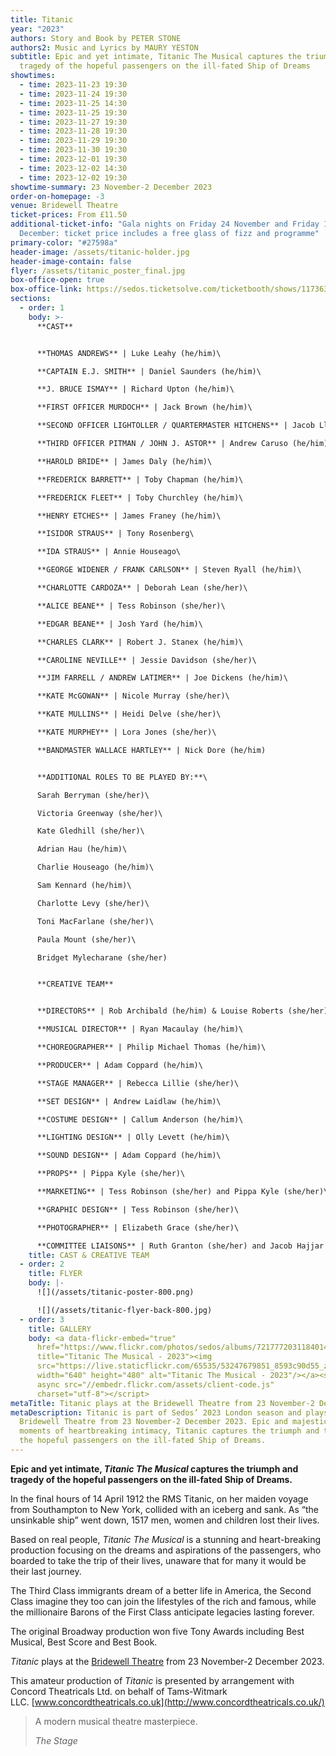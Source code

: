 ```yaml
---
title: Titanic
year: "2023"
authors: Story and Book by PETER STONE
authors2: Music and Lyrics by MAURY YESTON
subtitle: Epic and yet intimate, Titanic The Musical captures the triumph and
  tragedy of the hopeful passengers on the ill-fated Ship of Dreams
showtimes:
  - time: 2023-11-23 19:30
  - time: 2023-11-24 19:30
  - time: 2023-11-25 14:30
  - time: 2023-11-25 19:30
  - time: 2023-11-27 19:30
  - time: 2023-11-28 19:30
  - time: 2023-11-29 19:30
  - time: 2023-11-30 19:30
  - time: 2023-12-01 19:30
  - time: 2023-12-02 14:30
  - time: 2023-12-02 19:30
showtime-summary: 23 November-2 December 2023
order-on-homepage: -3
venue: Bridewell Theatre
ticket-prices: From £11.50
additional-ticket-info: "Gala nights on Friday 24 November and Friday 1
  December: ticket price includes a free glass of fizz and programme"
primary-color: "#27598a"
header-image: /assets/titanic-holder.jpg
header-image-contain: false
flyer: /assets/titanic_poster_final.jpg
box-office-open: true
box-office-link: https://sedos.ticketsolve.com/ticketbooth/shows/1173636620
sections:
  - order: 1
    body: >-
      **CAST**


      **THOMAS ANDREWS** | Luke Leahy (he/him)\

      **CAPTAIN E.J. SMITH** | Daniel Saunders (he/him)\

      **J. BRUCE ISMAY** | Richard Upton (he/him)\

      **FIRST OFFICER MURDOCH** | Jack Brown (he/him)\

      **SECOND OFFICER LIGHTOLLER / QUARTERMASTER HITCHENS** | Jacob Lloyd (he/him)\

      **THIRD OFFICER PITMAN / JOHN J. ASTOR** | Andrew Caruso (he/him)\

      **HAROLD BRIDE** | James Daly (he/him)\

      **FREDERICK BARRETT** | Toby Chapman (he/him)\

      **FREDERICK FLEET** | Toby Churchley (he/him)\

      **HENRY ETCHES** | James Franey (he/him)\

      **ISIDOR STRAUS** | Tony Rosenberg\

      **IDA STRAUS** | Annie Houseago\

      **GEORGE WIDENER / FRANK CARLSON** | Steven Ryall (he/him)\

      **CHARLOTTE CARDOZA** | Deborah Lean (she/her)\

      **ALICE BEANE** | Tess Robinson (she/her)\

      **EDGAR BEANE** | Josh Yard (he/him)\

      **CHARLES CLARK** | Robert J. Stanex (he/him)\

      **CAROLINE NEVILLE** | Jessie Davidson (she/her)\

      **JIM FARRELL / ANDREW LATIMER** | Joe Dickens (he/him)\

      **KATE McGOWAN** | Nicole Murray (she/her)\

      **KATE MULLINS** | Heidi Delve (she/her)\

      **KATE MURPHEY** | Lora Jones (she/her)\

      **BANDMASTER WALLACE HARTLEY** | Nick Dore (he/him)


      **ADDITIONAL ROLES TO BE PLAYED BY:**\

      Sarah Berryman (she/her)\

      Victoria Greenway (she/her)\

      Kate Gledhill (she/her)\

      Adrian Hau (he/him)\

      Charlie Houseago (he/him)\

      Sam Kennard (he/him)\

      Charlotte Levy (she/her)\

      Toni MacFarlane (she/her)\

      Paula Mount (she/her)\

      Bridget Mylecharane (she/her)


      **CREATIVE TEAM**


      **DIRECTORS** | Rob Archibald (he/him) & Louise Roberts (she/her)\

      **MUSICAL DIRECTOR** | Ryan Macaulay (he/him)\

      **CHOREOGRAPHER** | Philip Michael Thomas (he/him)\

      **PRODUCER** | Adam Coppard (he/him)\

      **STAGE MANAGER** | Rebecca Lillie (she/her)\

      **SET DESIGN** | Andrew Laidlaw (he/him)\

      **COSTUME DESIGN** | Callum Anderson (he/him)\

      **LIGHTING DESIGN** | Olly Levett (he/him)\

      **SOUND DESIGN** | Adam Coppard (he/him)\

      **PROPS** | Pippa Kyle (she/her)\

      **MARKETING** | Tess Robinson (she/her) and Pippa Kyle (she/her)\

      **GRAPHIC DESIGN** | Tess Robinson (she/her)\

      **PHOTOGRAPHER** | Elizabeth Grace (she/her)\

      **COMMITTEE LIAISONS** | Ruth Granton (she/her) and Jacob Hajjar (he/they)
    title: CAST & CREATIVE TEAM
  - order: 2
    title: FLYER
    body: |-
      ![](/assets/titanic-poster-800.png)

      ![](/assets/titanic-flyer-back-800.jpg)
  - order: 3
    title: GALLERY
    body: <a data-flickr-embed="true"
      href="https://www.flickr.com/photos/sedos/albums/72177720311840144"
      title="Titanic The Musical - 2023"><img
      src="https://live.staticflickr.com/65535/53247679851_8593c90d55_z.jpg"
      width="640" height="480" alt="Titanic The Musical - 2023"/></a><script
      async src="//embedr.flickr.com/assets/client-code.js"
      charset="utf-8"></script>
metaTitle: Titanic plays at the Bridewell Theatre from 23 November-2 December 2023
metaDescription: Titanic is part of Sedos’ 2023 London season and plays at the
  Bridewell Theatre from 23 November-2 December 2023. Epic and majestic, with
  moments of heartbreaking intimacy, Titanic captures the triumph and tragedy of
  the hopeful passengers on the ill-fated Ship of Dreams.
---
```

**Epic and yet intimate, *Titanic The Musical* captures the triumph and tragedy of the hopeful passengers on the ill-fated Ship of Dreams.**

In the final hours of 14 April 1912 the RMS Titanic, on her maiden voyage from Southampton to New York, collided with an iceberg and sank. As “the unsinkable ship” went down, 1517 men, women and children lost their lives.

Based on real people, *Titanic The Musical* is a stunning and heart-breaking production focusing on the dreams and aspirations of the passengers, who boarded to take the trip of their lives, unaware that for many it would be their last journey. 

The Third Class immigrants dream of a better life in America, the Second Class imagine they too can join the lifestyles of the rich and famous, while the millionaire Barons of the First Class anticipate legacies lasting forever.

The original Broadway production won five Tony Awards including Best Musical, Best Score and Best Book.

*Titanic* plays at the [Bridewell Theatre](https://sedos.co.uk/venues/bridewell) from 23 November-2 December 2023.

This amateur production of *Titanic* is presented by arrangement with Concord Theatricals Ltd. on behalf of Tams-Witmark LLC. [www.concordtheatricals.co.uk](http://www.concordtheatricals.co.uk/)

>A modern musical theatre masterpiece.
><footer><cite>The Stage</cite></footer>